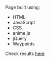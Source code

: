 <p>Page built using:<p>
  <ul>
    <li>HTML</li>
    <li>JavaScript</li>
    <li>CSS</li>
    <li>anime.js</li>
    <li>jQuery</li>
    <li>Waypoints</li>
 </ul>
<p>Check results <a href="http://kkwilk.com/" target="_blank">here</a>
